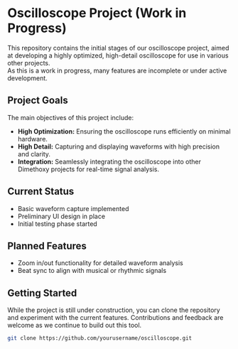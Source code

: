 # Oscilloscope Project (Work in Progress)

This repository contains the initial stages of our oscilloscope project, aimed at developing a highly optimized, high-detail oscilloscope for use in various other projects. \
As this is a work in progress, many features are incomplete or under active development.

## Project Goals

The main objectives of this project include:
- **High Optimization:** Ensuring the oscilloscope runs efficiently on minimal hardware.
- **High Detail:** Capturing and displaying waveforms with high precision and clarity.
- **Integration:** Seamlessly integrating the oscilloscope into other Dimethoxy projects for real-time signal analysis.

## Current Status

- Basic waveform capture implemented
- Preliminary UI design in place
- Initial testing phase started

## Planned Features

- Zoom in/out functionality for detailed waveform analysis
- Beat sync to align with musical or rhythmic signals

## Getting Started

While the project is still under construction, you can clone the repository and experiment with the current features. Contributions and feedback are welcome as we continue to build out this tool.

```bash
git clone https://github.com/yourusername/oscilloscope.git

